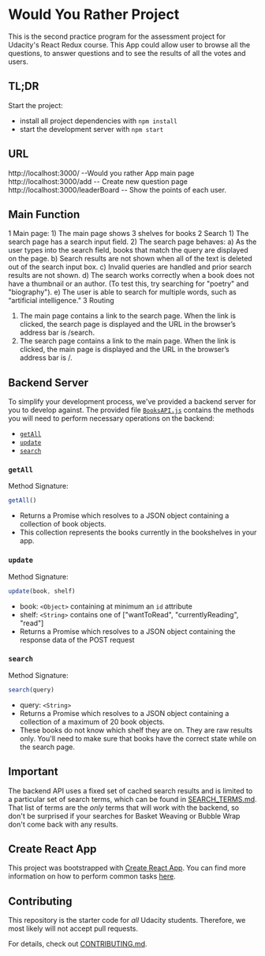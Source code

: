 # Would You Rather Project
This is the second practice program  for the assessment project for Udacity's React Redux course. This App could allow user to browse all the questions, to answer questions and to see the results of all the votes and users.

## TL;DR
Start the project:

* install all project dependencies with `npm install`
* start the development server with `npm start`

## URL
http://localhost:3000/   --Would you rather App main page
http://localhost:3000/add -- Create new question page
http://localhost:3000/leaderBoard -- Show the points of each user.

## Main Function
 1 Main page:
    1) The main page shows 3 shelves for books
 2 Search
    1) The search page has a search input field.
    2) The search page behaves:
      a) As the user types into the search field, books that match the query are displayed on the page.
      b) Search results are not shown when all of the text is deleted out of the search input box.
      c) Invalid queries are handled and prior search results are not shown.
      d) The search works correctly when a book does not have a thumbnail or an author. (To test this, try searching for "poetry" and "biography").
      e) The user is able to search for multiple words, such as “artificial intelligence.”
3 Routing
  1) The main page contains a link to the search page. When the link is clicked, the search page is displayed and the URL in the browser’s address bar is /search.
  2) The search page contains a link to the main page. When the link is clicked, the main page is displayed and the URL in the browser’s address bar is /.
## Backend Server

To simplify your development process, we've provided a backend server for you to develop against. The provided file [`BooksAPI.js`](src/BooksAPI.js) contains the methods you will need to perform necessary operations on the backend:

* [`getAll`](#getall)
* [`update`](#update)
* [`search`](#search)

### `getAll`

Method Signature:

```js
getAll()
```

* Returns a Promise which resolves to a JSON object containing a collection of book objects.
* This collection represents the books currently in the bookshelves in your app.

### `update`

Method Signature:

```js
update(book, shelf)
```

* book: `<Object>` containing at minimum an `id` attribute
* shelf: `<String>` contains one of ["wantToRead", "currentlyReading", "read"]  
* Returns a Promise which resolves to a JSON object containing the response data of the POST request

### `search`

Method Signature:

```js
search(query)
```

* query: `<String>`
* Returns a Promise which resolves to a JSON object containing a collection of a maximum of 20 book objects.
* These books do not know which shelf they are on. They are raw results only. You'll need to make sure that books have the correct state while on the search page.

## Important
The backend API uses a fixed set of cached search results and is limited to a particular set of search terms, which can be found in [SEARCH_TERMS.md](SEARCH_TERMS.md). That list of terms are the _only_ terms that will work with the backend, so don't be surprised if your searches for Basket Weaving or Bubble Wrap don't come back with any results.

## Create React App

This project was bootstrapped with [Create React App](https://github.com/facebookincubator/create-react-app). You can find more information on how to perform common tasks [here](https://github.com/facebookincubator/create-react-app/blob/master/packages/react-scripts/template/README.md).

## Contributing

This repository is the starter code for _all_ Udacity students. Therefore, we most likely will not accept pull requests.

For details, check out [CONTRIBUTING.md](CONTRIBUTING.md).
